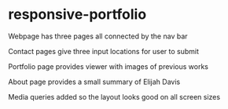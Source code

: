 # responsive-portfolio

Webpage has three pages all connected by the nav bar

Contact pages give three input locations for user to submit

Portfolio page provides viewer with images of previous works

About page provides a small summary of Elijah Davis

Media queries added so the layout looks good on all screen sizes
